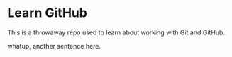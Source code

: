 # Learn GitHub

This is a throwaway repo used to learn about working with Git and GitHub.

whatup, another sentence here.
